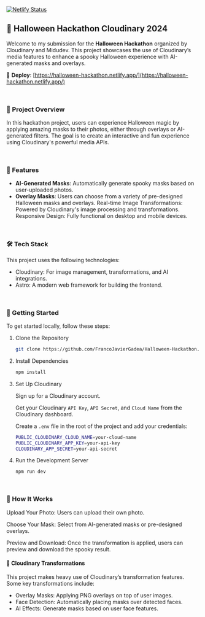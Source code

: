 [![Netlify Status](https://api.netlify.com/api/v1/badges/a32062cc-6399-46ed-ad07-f88f01a5cce4/deploy-status)](https://app.netlify.com/sites/halloween-hackathon/deploys)

## 🎃 Halloween Hackathon Cloudinary 2024

Welcome to my submission for the **Halloween Hackathon** organized by Cloudinary and Midudev. This project showcases the use of Cloudinary’s media features to enhance a spooky Halloween experience with AI-generated masks and overlays. 

🚀 **Deploy**: [https://halloween-hackathon.netlify.app/](https://halloween-hackathon.netlify.app/)


<br>


### 🌟 Project Overview

In this hackathon project, users can experience Halloween magic by applying amazing masks to their photos, either through overlays or AI-generated filters. The goal is to create an interactive and fun experience using Cloudinary's powerful media APIs.

<br>


### 🔮 Features

- **AI-Generated Masks**: Automatically generate spooky masks based on user-uploaded photos.
- **Overlay Masks**: Users can choose from a variety of pre-designed Halloween masks and overlays.
Real-time Image Transformations: Powered by Cloudinary's image processing and transformations.
Responsive Design: Fully functional on desktop and mobile devices.

<br>


### 🛠️ Tech Stack

This project uses the following technologies:

- Cloudinary: For image management, transformations, and AI integrations.
- Astro: A modern web framework for building the frontend.

<br>


### 🚀 Getting Started

To get started locally, follow these steps:

1. Clone the Repository

    ```bash
    git clone https://github.com/FrancoJavierGadea/Halloween-Hackathon.git
    ```

2. Install Dependencies

    ```bash
    npm install
    ```

3. Set Up Cloudinary

    Sign up for a Cloudinary account.

    Get your Cloudinary `API Key`, `API Secret`, and `Cloud Name` from the Cloudinary dashboard.

    Create a `.env` file in the root of the project and add your credentials:

    ```bash
    PUBLIC_CLOUDINARY_CLOUD_NAME=your-cloud-name
    PUBLIC_CLOUDINARY_APP_KEY=your-api-key
    CLOUDINARY_APP_SECRET=your-api-secret
    ```

4. Run the Development Server

    ```
    npm run dev
    ```


<br>

### 🎨 How It Works

Upload Your Photo: Users can upload their own photo.

Choose Your Mask: Select from AI-generated masks or pre-designed overlays.

Preview and Download: Once the transformation is applied, users can preview and download the spooky result.

#### 📸 Cloudinary Transformations

This project makes heavy use of Cloudinary’s transformation features. Some key transformations include:

- Overlay Masks: Applying PNG overlays on top of user images.
- Face Detection: Automatically placing masks over detected faces.
- AI Effects: Generate masks based on user face features.